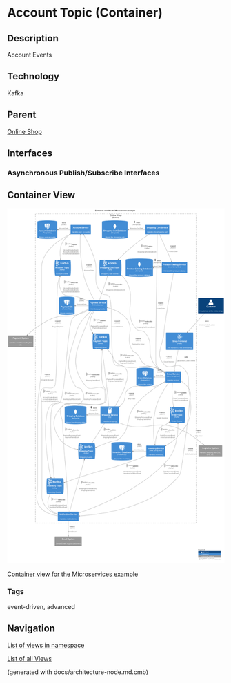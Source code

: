 # Account Topic (Container)
## Description
Account Events

## Technology
Kafka

## Parent
[Online Shop](../../../../software-development/architecture/example/microservices/online-shop.md)

## Interfaces

### Asynchronous Publish/Subscribe Interfaces

## Container View
![Container view for the Microservices example](../../../../software-development/architecture/example/microservices/container-view.png)

[Container view for the Microservices example](../../../../software-development/architecture/example/microservices/container-view.md)

### Tags
event-driven, advanced


## Navigation
[List of views in namespace](./views-in-namespace.md)

[List of all Views](../../../../views.md)

(generated with docs/architecture-node.md.cmb)

